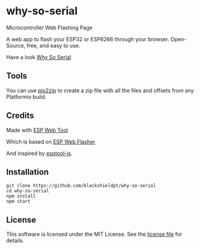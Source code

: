 # why-so-serial

Microcontroller Web Flashing Page

A web app to flash your ESP32 or ESP8266 through your browser. Open-Source, free, and easy to use.

Have a look [Why So Serial](https://whysoserial.cc)

## Tools

You can use [pio2zip](https://pypi.org/project/pio2zip) to create a zip file with all the files and offsets from any Platformio build.

## Credits

Made with [ESP Web Tool](https://github.com/spacehuhntech/espwebtool")

Which is based on [ESP Web Flasher](https://github.com/NabuCasa/esp-web-flasher)

And inspired by [esptool-js](https://github.com/espressif/esptool-js).

## Installation

```
git clone https://github.com/blackshieldpt/why-so-serial
cd why-so-serial
npm install
npm start
```

## License

This software is licensed under the MIT License. See the [license file](LICENSE) for details.
